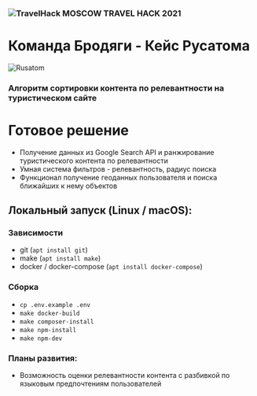 ### ![TravelHack](https://travelhack.moscow/static/img/logo-menu.svg) MOSCOW TRAVEL HACK 2021

# Команда Бродяги - Кейс Русатома
![Rusatom](https://storage.energybase.ru/thumbnails/2500x/27/572885.png)

### Алгоритм сортировки контента по релевантности на туристическом сайте

# Готовое решение

* Получение данных из Google Search API и ранжирование туристического контента по релевантности
* Умная система фильтров - релевантность, радиус поиска
* Функционал получение геоданных пользователя и поиска ближайших к нему объектов

## Локальный запуск (Linux / macOS):

### Зависимости

* git (`apt install git`)
* make (`apt install make`)
* docker / docker-compose (`apt install docker-compose`)

### Сборка

* `cp .env.example .env`
* `make docker-build`
* `make composer-install`
* `make npm-install`
* `make npm-dev`

### Планы развития:

* Возможность оценки релевантности контента с разбивкой по языковым предпочтениям пользователей

